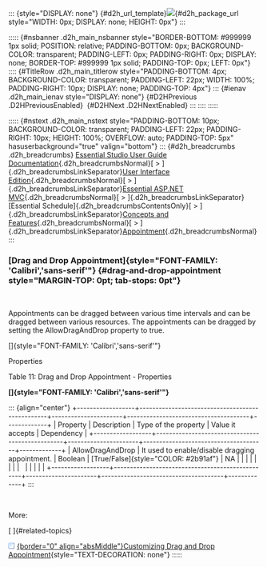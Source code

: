 ::: {style="DISPLAY: none"}
[](ms-xhelp:///?Id=d2h_url_template){#d2h_url_template}![](!package_url!){#d2h_package_url style="WIDTH: 0px; DISPLAY: none; HEIGHT: 0px"}
:::

::::: {#nsbanner .d2h_main_nsbanner style="BORDER-BOTTOM: #999999 1px solid; POSITION: relative; PADDING-BOTTOM: 0px; BACKGROUND-COLOR: transparent; PADDING-LEFT: 0px; PADDING-RIGHT: 0px; DISPLAY: none; BORDER-TOP: #999999 1px solid; PADDING-TOP: 0px; LEFT: 0px"}
:::: {#TitleRow .d2h_main_titlerow style="PADDING-BOTTOM: 4px; BACKGROUND-COLOR: transparent; PADDING-LEFT: 22px; WIDTH: 100%; PADDING-RIGHT: 10px; DISPLAY: none; PADDING-TOP: 4px"}
::: {#ienav .d2h_main_ienav style="DISPLAY: none"}
[](ms-xhelp:///?Id=dc9fdfc8-1b13-49b5-b668-fb0aedd1985f){#D2HPrevious .D2HPreviousEnabled}  [](ms-xhelp:///?Id=246160c3-463c-46ce-af70-196939e59571){#D2HNext .D2HNextEnabled}
:::
::::
:::::

::::: {#nstext .d2h_main_nstext style="PADDING-BOTTOM: 10px; BACKGROUND-COLOR: transparent; PADDING-LEFT: 22px; PADDING-RIGHT: 10px; HEIGHT: 100%; OVERFLOW: auto; PADDING-TOP: 5px" hasuserbackground="true" valign="bottom"}
::: {#d2h_breadcrumbs .d2h_breadcrumbs}
[Essential Studio User Guide Documentation](ms-xhelp:///?Id=12457748-09e3-4d74-a240-8e049cedf030){.d2h_breadcrumbsNormal}[ \> ]{.d2h_breadcrumbsLinkSeparator}[User Interface Edition](ms-xhelp:///?Id=c29296b7-531c-413b-a0ec-488ca1f7f669){.d2h_breadcrumbsNormal}[ \> ]{.d2h_breadcrumbsLinkSeparator}[Essential ASP.NET MVC](ms-xhelp:///?Id=4b14e7d1-65c4-4f67-b1aa-2c37709905a5){.d2h_breadcrumbsNormal}[ \> ]{.d2h_breadcrumbsLinkSeparator}[Essential Schedule]{.d2h_breadcrumbsContentsOnly}[ \> ]{.d2h_breadcrumbsLinkSeparator}[Concepts and Features](ms-xhelp:///?Id=150b7e3e-75c6-4609-ab78-cdde2bca2b16){.d2h_breadcrumbsNormal}[ \> ]{.d2h_breadcrumbsLinkSeparator}[Appointment](ms-xhelp:///?Id=67db6273-bfee-4b89-ac80-61e76818a9d9){.d2h_breadcrumbsNormal}
:::

### [Drag and Drop Appointment]{style="FONT-FAMILY: 'Calibri','sans-serif'"} {#drag-and-drop-appointment style="MARGIN-TOP: 0pt; tab-stops: 0pt"}

 

Appointments can be dragged between various time intervals and can be dragged between various resources. The appointments can be dragged by setting the AllowDragAndDrop property to true.

[]{style="FONT-FAMILY: 'Calibri','sans-serif'"} 

Properties

Table 11: Drag and Drop Appointment - Properties

**[]{style="FONT-FAMILY: 'Calibri','sans-serif'"}** 

::: {align="center"}
+------------------+-------------------------------------------------+----------------------+--------------------------------------+-------------+
| Property         | Description                                     | Type of the property | Value it accepts                     | Dependency  |
+------------------+-------------------------------------------------+----------------------+--------------------------------------+-------------+
| AllowDragAndDrop | It used to enable/disable dragging appointment. | Boolean              | [True/False]{style="COLOR: #2b91af"} | NA          |
|                  |                                                 |                      |                                      |             |
|                  |                                                 |                      |                                      |             |
+------------------+-------------------------------------------------+----------------------+--------------------------------------+-------------+
:::

 

More:

[ ]{#related-topics}

[![](button.gif){border="0" align="absMiddle"}Customizing Drag and Drop Appointment](ms-xhelp:///?Id=960eeb7b-f6c3-499b-b21f-bb1b80cdbd6c){style="TEXT-DECORATION: none"}
:::::
